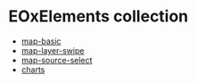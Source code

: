 # EOxElements collection
- [map-basic](/collection/map-basic.html)
- [map-layer-swipe](/collection/map-layer-swipe.html)
- [map-source-select](/collection/map-source-select.html)
- [charts](/collection/charts.html)